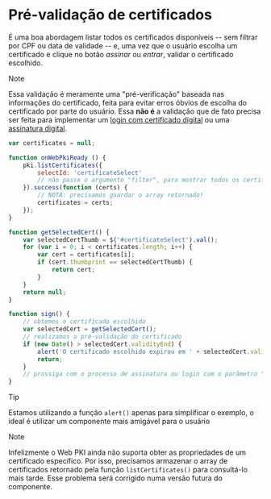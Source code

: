 ﻿# Pré-validação de certificados

É uma boa abordagem listar todos os certificados disponíveis -- sem filtrar por CPF ou data de validade -- e, uma vez que o usuário
escolha um certificado e clique no botão *assinar* ou *entrar*, validar o certificado escolhido.

> [!NOTE]
> Essa validação é meramente uma "pré-verificação" baseada nas informações do certificado, feita para evitar erros óbvios de escolha
> do certificado por parte do usuário. Essa **não é** a validação que de fato precisa ser feita para implementar um
> [login com certificado digital](../pki-guide/cert-auth.md) ou uma [assinatura digital](../pki-guide/signatures.md).

```js
var certificates = null;

function onWebPkiReady () {
	pki.listCertificates({
		selectId: 'certificateSelect'
		// não passe o argumento "filter", para mostrar todos os certificados
	}).success(function (certs) {
		// NOTA: precisamos guardar o array retornado!
		certificates = certs;
	});
}

function getSelectedCert() {
	var selectedCertThumb = $('#certificateSelect').val();
	for (var i = 0; i < certificates.length; i++) {
		var cert = certificates[i];
		if (cert.thumbprint == selectedCertThumb) {
			return cert;
		}
	}
	return null;
}

function sign() {
	// obtemos o certificado escolhido
	var selectedCert = getSelectedCert();
	// realizamos a pré-validação do certificado
	if (new Date() > selectedCert.validityEnd) {
		alert('O certificado escolhido expirou em ' + selectedCert.validityEnd.toLocaleDateString());
		return;
	}
	// prossiga com o processo de assinatura ou login com o parâmetro "selectedCert.thumbprint"
}
```

> [!TIP]
> Estamos utilizando a função `alert()` apenas para simplificar o exemplo, o ideal é utilizar um componente mais amigável para o usuário

> [!NOTE]
> Infelizmente o Web PKI ainda não suporta obter as propriedades de um certificado específico. Por isso, precisamos armazenar o array de
> certificados retornado pela função `listCertificates()` para consultá-lo mais tarde. Esse problema será corrigido numa versão futura
> do componente.

